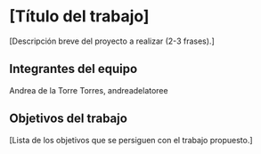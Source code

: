 # [Título del trabajo]

[Descripción breve del proyecto a realizar (2-3 frases).]

## Integrantes del equipo
Andrea de la Torre Torres, andreadelatoree


## Objetivos del trabajo

[Lista de los objetivos que se persiguen con el trabajo propuesto.]
